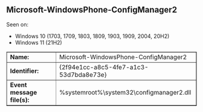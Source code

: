 ## Microsoft-WindowsPhone-ConfigManager2

Seen on:
* Windows 10 (1703, 1709, 1803, 1809, 1903, 1909, 2004, 20H2)
* Windows 11 (21H2)

<table border="1" class="docutils">
  <tbody>
    <tr>
      <td><b>Name:</b></td>
      <td>Microsoft-WindowsPhone-ConfigManager2</td>
    </tr>
    <tr>
      <td><b>Identifier:</b></td>
      <td>{2f94e1cc-a8c5-4fe7-a1c3-53d7bda8e73e}</td>
    </tr>
    <tr>
      <td><b>Event message file(s):</b></td>
      <td>%systemroot%\system32\configmanager2.dll</td>
    </tr>
  </tbody>
</table>

&nbsp;

